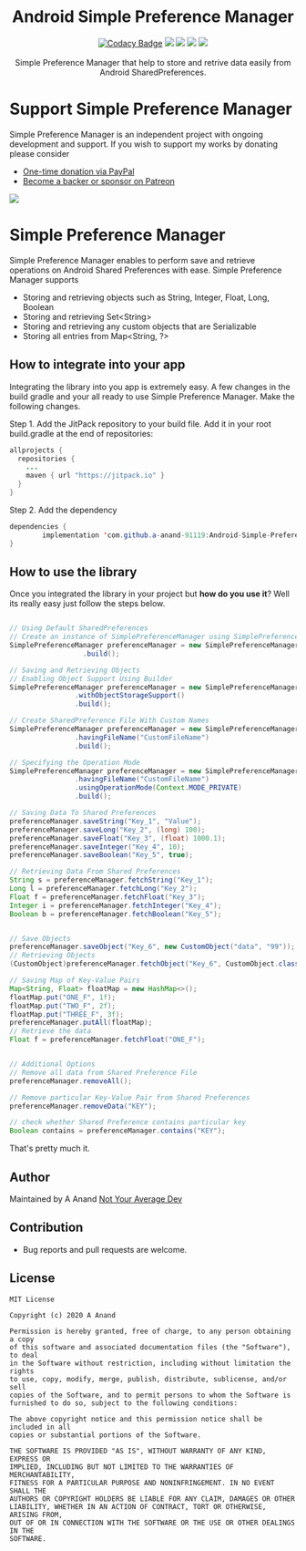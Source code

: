 <h1 align="center">Android Simple Preference Manager</h1>
<p align="center">
  <a href="https://app.codacy.com/manual/a-anand-91119/Android-Simple-Preference-Manager?utm_source=github.com&amp;utm_medium=referral&amp;utm_content=a-anand-91119/Android-Simple-Preference-Manager&amp;utm_campaign=Badge_Grade_Dashboard" rel="nofollow"><img src="https://camo.githubusercontent.com/8bfcb96fada23923d178481242a6574bd3388f1d/68747470733a2f2f6170692e636f646163792e636f6d2f70726f6a6563742f62616467652f47726164652f6134646434613739393266663465393738666465386565363038363137366564" alt="Codacy Badge" data-canonical-src="https://api.codacy.com/project/badge/Grade/a4dd4a7992ff4e978fde8ee6086176ed" style="max-width:100%;"></a>
  <a href="https://jitpack.io/#a-anand-91119/Android-Simple-Preference-Manager"> <img src="https://jitpack.io/v/a-anand-91119/Android-Simple-Preference-Manager/month.svg" /></a>
  <a href="https://jitpack.io/#a-anand-91119/Android-Simple-Preference-Manager"> <img src="https://jitpack.io/v/a-anand-91119/Android-Simple-Preference-Manager.svg" /></a>
  <a href="https://circleci.com/gh/a-anand-91119/Android-Simple-Preference-Manager/tree/library"> <img src="https://circleci.com/gh/a-anand-91119/Android-Simple-Preference-Manager/tree/library.svg?style=shield" /></a>
  <a href="https://opensource.org/licenses/MIT"><img src="https://img.shields.io/badge/License-MIT-blue.svg"/></a>
  <br /><br />
  Simple Preference Manager that help to store and retrive data easily from Android SharedPreferences.
</p>


# Support Simple Preference Manager

Simple Preference Manager is an independent project with ongoing development and support. If you wish to support my works by donating please consider

  - [One-time donation via PayPal](https://www.paypal.me/notyouraveragedev)
  - [Become a backer or sponsor on Patreon](https://www.patreon.com/not_your_average_dev)

<a href="https://www.patreon.com/join/not_your_average_dev?" alt="Become a Patron"><img src="https://c5.patreon.com/external/logo/become_a_patron_button.png" /></a>

# Simple Preference Manager

Simple Preference Manager enables to perform save and retrieve operations on Android Shared Preferences with ease. Simple Preference Manager supports
 
  - Storing and retrieving objects such as String, Integer, Float, Long, Boolean
  - Storing and retrieving Set&lt;String&gt;
  - Storing and retrieving any custom objects that are Serializable
  - Storing all entries from Map<String, ?>

## How to integrate into your app

Integrating the library into you app is extremely easy. A few changes in the build gradle and your all ready to use Simple Preference Manager. Make the following changes.

Step 1. Add the JitPack repository to your build file. Add it in your root build.gradle at the end of repositories:

```java
allprojects {
  repositories {
    ...
    maven { url "https://jitpack.io" }
  }
}
```
Step 2. Add the dependency

```java
dependencies {
        implementation 'com.github.a-anand-91119:Android-Simple-Preference-Manager:<latest-version>'
}
```

## How to use the library
Once you integrated the library in your project but **how do you use it**? Well its really easy just follow the steps below.

```java

// Using Default SharedPreferences
// Create an instance of SimplePreferenceManager using SimplePreferenceManagerBuilder
SimplePreferenceManager preferenceManager = new SimplePreferenceManager.SimplePreferenceManagerBuilder(this)
                  .build();

// Saving and Retrieving Objects
// Enabling Object Support Using Builder
SimplePreferenceManager preferenceManager = new SimplePreferenceManager.SimplePreferenceManagerBuilder(this)
                .withObjectStorageSupport()
                .build();

// Create SharedPreference File With Custom Names
SimplePreferenceManager preferenceManager = new SimplePreferenceManager.SimplePreferenceManagerBuilder(this)
                .havingFileName("CustomFileName")
                .build();

// Specifying the Operation Mode
SimplePreferenceManager preferenceManager = new SimplePreferenceManager.SimplePreferenceManagerBuilder(this)
                .havingFileName("CustomFileName")
                .usingOperationMode(Context.MODE_PRIVATE)
                .build();

// Saving Data To Shared Preferences
preferenceManager.saveString("Key_1", "Value");
preferenceManager.saveLong("Key_2", (long) 100);
preferenceManager.saveFloat("Key_3", (float) 1000.1);
preferenceManager.saveInteger("Key_4", 10);
preferenceManager.saveBoolean("Key_5", true);

// Retrieving Data From Shared Preferences
String s = preferenceManager.fetchString("Key_1");
Long l = preferenceManager.fetchLong("Key_2");
Float f = preferenceManager.fetchFloat("Key_3");
Integer i = preferenceManager.fetchInteger("Key_4");
Boolean b = preferenceManager.fetchBoolean("Key_5");


// Save Objects
preferenceManager.saveObject("Key_6", new CustomObject("data", "99"));
// Retrieving Objects
(CustomObject)preferenceManager.fetchObject("Key_6", CustomObject.class);

// Saving Map of Key-Value Pairs
Map<String, Float> floatMap = new HashMap<>();
floatMap.put("ONE_F", 1f);
floatMap.put("TWO_F", 2f);
floatMap.put("THREE_F", 3f);
preferenceManager.putAll(floatMap);
// Retrieve the data
Float f = preferenceManager.fetchFloat("ONE_F");


// Additional Options
// Remove all data from Shared Preference File
preferenceManager.removeAll();

// Remove particular Key-Value Pair from Shared Preferences
preferenceManager.removeData("KEY");

// check whether Shared Preference contains particular key
Boolean contains = preferenceManager.contains("KEY");

```
That's pretty much it.

## Author
Maintained by A Anand [Not Your Average Dev](https://notyouraveragedev.in)

## Contribution

  - Bug reports and pull requests are welcome.

  ## License
  ```
  MIT License

  Copyright (c) 2020 A Anand

  Permission is hereby granted, free of charge, to any person obtaining a copy
  of this software and associated documentation files (the "Software"), to deal
  in the Software without restriction, including without limitation the rights
  to use, copy, modify, merge, publish, distribute, sublicense, and/or sell
  copies of the Software, and to permit persons to whom the Software is
  furnished to do so, subject to the following conditions:

  The above copyright notice and this permission notice shall be included in all
  copies or substantial portions of the Software.

  THE SOFTWARE IS PROVIDED "AS IS", WITHOUT WARRANTY OF ANY KIND, EXPRESS OR
  IMPLIED, INCLUDING BUT NOT LIMITED TO THE WARRANTIES OF MERCHANTABILITY,
  FITNESS FOR A PARTICULAR PURPOSE AND NONINFRINGEMENT. IN NO EVENT SHALL THE
  AUTHORS OR COPYRIGHT HOLDERS BE LIABLE FOR ANY CLAIM, DAMAGES OR OTHER
  LIABILITY, WHETHER IN AN ACTION OF CONTRACT, TORT OR OTHERWISE, ARISING FROM,
  OUT OF OR IN CONNECTION WITH THE SOFTWARE OR THE USE OR OTHER DEALINGS IN THE
  SOFTWARE.
  ```

